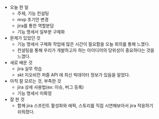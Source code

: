 - 오늘 한 일
    - 주제, 기능 컨설팅
    - mvp 초기안 변경
    - jira를 통한 역할분담
    - 기능 명세서 일부분 구체화
- 문제가 있었던 것
    - 기능 명세서 구체화 작업에 많은 시간이 필요함을 오늘 회의를 통해 느꼈다.
    - 컨설팅을 통해 우리가 개발하고자 하는 아이디어의 당위성이 중요하다는 것을 느꼈다.
- 새로 배운 것
    - jira 실무 학습
    - skt 지오비전 퍼즐 API 에 최신 빅데이터 정보가 있음을 알았다.	
- 아직 잘 모르는 것, 부족한 것
    - jira 상세 사용법(ex: 이슈, 버그 등록)
    - 기능 명세서 미확정
- 잘 한 것
    - 함께 jira 스프린트 활성화와 에픽, 스토리를 직접 시연해보아서 jira 적응하기 쉬워졌다.
